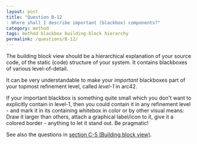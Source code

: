 ```yaml
---
layout: post
title: "Question B-12
: Where shall I describe important (blackbox) components?"
category: method
tags: method blackbox building-block hierarchy
permalink: /questions/B-12/
---
```



The building block view should be a hierarchical explanation of your source code,
of the static (code) structure of your system. It contains blackboxes of various level-of-detail.

It can be very understandable to make your _important_ blackboxes part of your topmost refinement level,
called _level-1_ in arc42.

If your important blackbox is something quite small which
you don't want to explicitly contain in level-1, then you could
contain it in any refinement level - and mark it in its
containing whitebox in color or by other visual means:
Draw it larger than others, attach a graphical label/icon to it,
give it a colored border - anything to let it stand out.
Be pragmatic!

See also the questions in [section C-5 (Building block view)](#faq-sect-C-5).
